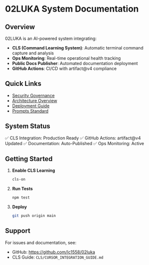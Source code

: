 # 02LUKA System Documentation

## Overview

02LUKA is an AI-powered system integrating:
- **CLS (Command Learning System)**: Automatic terminal command capture and analysis
- **Ops Monitoring**: Real-time operational health tracking
- **Public Docs Publisher**: Automated documentation deployment
- **GitHub Actions**: CI/CD with artifact@v4 compliance

## Quick Links

- [Security Governance](SECURITY_GOVERNANCE.md)
- [Architecture Overview](ARCH_OVERVIEW.md)
- [Deployment Guide](DEPLOY.md)
- [Prompts Standard](PROMPTS_STANDARD.md)

## System Status

✅ CLS Integration: Production Ready
✅ GitHub Actions: artifact@v4 Updated
✅ Documentation: Auto-Published
✅ Ops Monitoring: Active

## Getting Started

1. **Enable CLS Learning**
   ```bash
   cls-on
   ```

2. **Run Tests**
   ```bash
   npm test
   ```

3. **Deploy**
   ```bash
   git push origin main
   ```

## Support

For issues and documentation, see:
- GitHub: https://github.com/Ic1558/02luka
- CLS Guide: `CLS/CURSOR_INTEGRATION_GUIDE.md`
